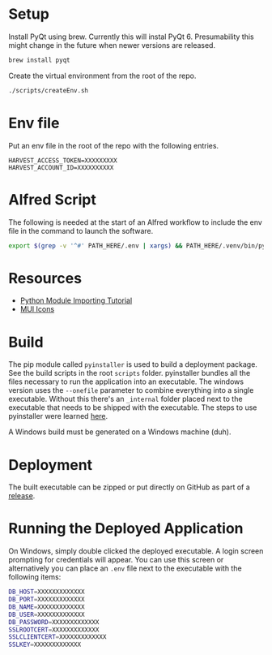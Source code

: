 

# Setup

Install PyQt using brew. Currently this will instal PyQt 6. Presumability this might change in the future when newer versions are released.

```sh
brew install pyqt
```

Create the virtual environment from the root of the repo.

```sh
./scripts/createEnv.sh
```

# Env file

Put an env file in the root of the repo with the following entries.

```
HARVEST_ACCESS_TOKEN=XXXXXXXXX
HARVEST_ACCOUNT_ID=XXXXXXXXXX
```

# Alfred Script

The following is needed at the start of an Alfred workflow to include the env file in the command to launch the software.

```bash
export $(grep -v '^#' PATH_HERE/.env | xargs) && PATH_HERE/.venv/bin/python3 PATH_HERE/src/MainWindow.py
```

# Resources

- [Python Module Importing Tutorial](https://towardsdatascience.com/understanding-python-imports-init-py-and-pythonpath-once-and-for-all-4c5249ab6355)
- [MUI Icons](https://materialui.co/icon/calendar-today)

# Build

The pip module called `pyinstaller` is used to build a deployment package. See the build scripts in the root `scripts` folder. pyinstaller bundles all the files necessary to run the application into an executable. The windows version uses the `--onefile` parameter to combine everything into a single executable. Without this there's an `_internal` folder placed next to the executable that needs to be shipped with the executable. The steps to use pyinstaller were learned [here](https://www.pythonguis.com/tutorials/packaging-pyqt5-pyside2-applications-windows-pyinstaller/).

A Windows build must be generated on a Windows machine (duh).

# Deployment

The built executable can be zipped or put directly on GitHub as part of a [release](https://github.com/Riverscapes/py-champ-workbench/releases). 

# Running the Deployed Application

On Windows, simply double clicked the deployed executable. A login screen prompting for credentials will appear. You can use this screen or alternatively you can place an `.env` file next to the executable with the following items:

```sh
DB_HOST=XXXXXXXXXXXXX
DB_PORT=XXXXXXXXXXXXX
DB_NAME=XXXXXXXXXXXXX
DB_USER=XXXXXXXXXXXXX
DB_PASSWORD=XXXXXXXXXXXXX
SSLROOTCERT=XXXXXXXXXXXXX
SSLCLIENTCERT=XXXXXXXXXXXXX
SSLKEY=XXXXXXXXXXXXX
```
